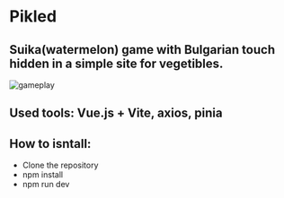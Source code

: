# Pikled 

## Suika(watermelon) game with Bulgarian touch hidden in a simple site for vegetibles.

![gameplay](https://github.com/user-attachments/assets/dfc7bdef-a1e1-4efc-9262-c1865ce39bd7)

## Used tools: Vue.js + Vite, axios, pinia

## How to isntall:
- Clone the repository
- npm install
- npm run dev



